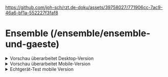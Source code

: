 
https://github.com/joh-sch/rzt.de-doku/assets/39758027/771906cc-7ac9-46a6-bf1a-552227f3faf8
# Ensemble (/ensemble/ensemble-und-gaeste)

<!-- ------------------------ -->
<!-- Preview: revised desktop -->
<!-- ------------------------ -->

<details>
  <summary class="collapsibleBtn">Vorschau überarbeitet Desktop-Version</summary>

  <br>
  Überarbeitungen/Updates:
  <br>
  - Scroll-Interaktion: Namen werden durch Scrolling angewählt<br>
  - verzögertes Laden von Bildern für bessere Ladezeiten<br>
  - überarbeitet respsonive Typografie (Größen, Abstände)<br>
  <br>
  
  <video 
    src     ="https://github.com/joh-sch/rzt.de-doku/assets/39758027/15656785-2e55-4726-bebe-f27b00216d8e" 
    controls="controls" 
    style   ="max-width: 100%;">
  </video>
</details>

<!-- ----------------------- -->
<!-- Preview: revised mobile -->
<!-- ----------------------- -->

<details>
  <summary class="collapsibleBtn">Vorschau überarbeitet Mobile-Version</summary>

  <br>
  Überarbeitungen/Updates:
  <br>
  - Scroll-Interaktion: Namen werden durch Scrolling angewählt<br>
  - verzögertes Laden von Bildern für bessere Ladezeiten<br>
  - neues Unterseiten-Menü<br>
  - Scroll-Balken<br>
  - überarbeitet respsonive Typografie (Größen, Abstände)<br>
  <br>
  
  <video 
    src     ="https://github.com/joh-sch/rzt.de-doku/assets/39758027/5511f518-e0ea-4134-86ca-70dca84ff0c1" 
    controls="controls" 
    style   ="max-width: 100%;">
  </video>
</details>

<!-- --------------- -->
<!-- Test: iPhone 12 -->
<!-- --------------- -->

<details>
  <summary class="collapsibleBtn">Echtgerät-Test mobile Version</summary>

  <br>
  Getestet auf:   Apple iPhone 12<br>
  Internetverb.:  WLAN<br>
  <br>
  
  <video 
    src     ="https://github.com/joh-sch/rzt.de-doku/assets/39758027/54e14bb6-14c5-4722-a2ee-c93ffc8c70e2" 
    controls="controls" 
    style   ="max-width: 50%;">
  </video>
</details>
